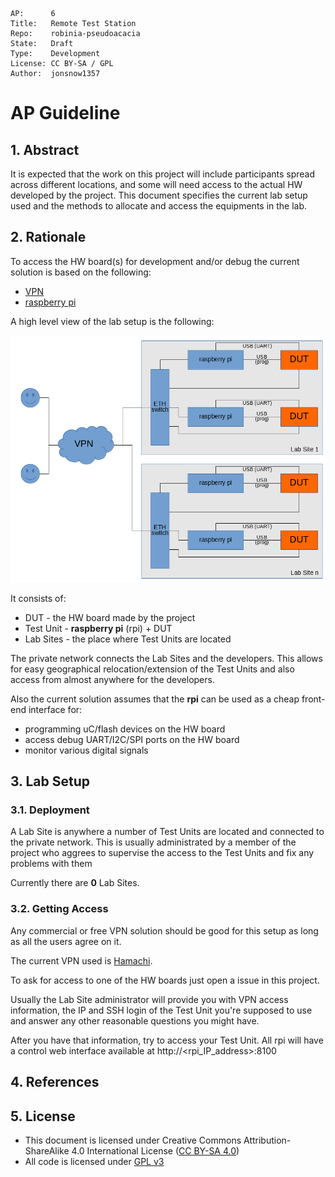 ```
AP:      6
Title:   Remote Test Station
Repo:    robinia-pseudoacacia
State:   Draft
Type:    Development
License: CC BY-SA / GPL
Author:  jonsnow1357
```

# AP Guideline

## 1. Abstract

It is expected that the work on this project will include participants spread
across different locations, and some will need access to the actual HW
developed by the project. This document specifies the current lab setup used
and the methods to allocate and access the equipments in the lab.

## 2. Rationale

To access the HW board(s) for development and/or debug the current solution is
based on the following:

* [VPN](https://en.wikipedia.org/wiki/Virtual_private_network)
* [raspberry pi](https://www.raspberrypi.org/)

A high level view of the lab setup is the following:

![Remote Test Concept](https://github.com/agathis-project/robinia-pseudoacacia/blob/master/doc/AP-6_concept.png)

It consists of:

* DUT - the HW board made by the project
* Test Unit - **raspberry pi** (rpi) + DUT
* Lab Sites - the place where Test Units are located

The private network connects the Lab Sites and the developers.
This allows for easy geographical relocation/extension of the Test Units and
also access from almost anywhere for the developers.

Also the current solution assumes that the **rpi** can be used as
a cheap front-end interface for:

* programming uC/flash devices on the HW board
* access debug UART/I2C/SPI ports on the HW board
* monitor various digital signals

## 3. Lab Setup

### 3.1. Deployment

A Lab Site is anywhere a number of Test Units are located and connected to the private network. This is usually administrated by a member of the project who aggrees to supervise the access to the Test Units and fix any problems with them

Currently there are **0** Lab Sites.

### 3.2. Getting Access

Any commercial or free VPN solution should be good for this setup as long as all the users agree on it.

The current VPN used is [Hamachi](https://www.vpn.net/).

To ask for access to one of the HW boards just open a issue in this project.

Usually the Lab Site administrator will provide you with VPN access information, the IP and SSH login of the Test Unit you're supposed to use and answer any other reasonable questions you might have.

After you have that information, try to access your Test Unit. All rpi will have a control web interface available at http://<rpi_IP_address>:8100

## 4. References

## 5. License

* This document is licensed under Creative Commons Attribution-ShareAlike 4.0
  International License ([CC BY-SA 4.0](https://creativecommons.org/licenses/by-sa/4.0/))
* All code is licensed under [GPL v3](https://www.gnu.org/licenses/gpl.html)
